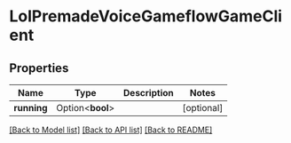 # LolPremadeVoiceGameflowGameClient

## Properties

Name | Type | Description | Notes
------------ | ------------- | ------------- | -------------
**running** | Option<**bool**> |  | [optional]

[[Back to Model list]](../README.md#documentation-for-models) [[Back to API list]](../README.md#documentation-for-api-endpoints) [[Back to README]](../README.md)


